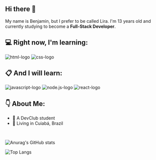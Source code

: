 ## Hi there 👋

My name is Benjamin, but I prefer to be called Lira. I'm 13 years old and currently studying to become a **Full-Stack Developer**. 

## :computer: Right now, I'm learning:

<img src="https://img.shields.io/badge/HTML5-E34F26?style=for-the-badge&logo=html5&logoColor=white" alt="html-logo"/>

<img src="https://img.shields.io/badge/CSS3-1572B6?style=for-the-badge&logo=css3&logoColor=white" alt="css-logo"/>

## :clipboard: And I will learn:

<img src="https://img.shields.io/badge/JavaScript-F7DF1E?style=for-the-badge&logo=javascript&logoColor=black" alt="javascript-logo"/>

<img src="https://img.shields.io/badge/Node.js-43853D?style=for-the-badge&logo=node.js&logoColor=white" alt="node.js-logo"/>

<img src="https://img.shields.io/badge/react%20os-0088CC?style=for-the-badge&logo=reactos&logoColor=white" alt="react-logo"/>

## :point_down: About Me:

- :green_book: A DevClub student
- :round_pushpin: Living in Cuiabá, Brazil
<br>

![Anurag's GitHub stats](https://github-readme-stats.vercel.app/api?username=benlira&show_icons=true&theme=dark)

![Top Langs](https://github-readme-stats.vercel.app/api/top-langs/?username=benlira&layout=compact&theme=dark)
